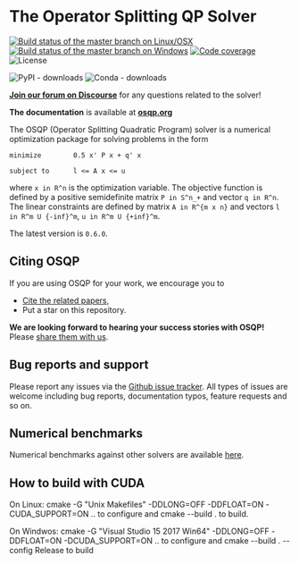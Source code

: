 # The Operator Splitting QP Solver

[![Build status of the master branch on Linux/OSX](https://img.shields.io/travis/oxfordcontrol/osqp/master.svg?label=Linux%20%2F%20OSX%20build)](https://travis-ci.org/oxfordcontrol/osqp)
[![Build status of the master branch on Windows](https://img.shields.io/appveyor/ci/bstellato/osqp/master.svg?label=Windows%20build)](https://ci.appveyor.com/project/bstellato/osqp/branch/master)
[![Code coverage](https://coveralls.io/repos/github/oxfordcontrol/osqp/badge.svg?branch=master)](https://coveralls.io/github/oxfordcontrol/osqp?branch=master)
![License](https://img.shields.io/badge/License-Apache%202.0-brightgreen.svg)


![PyPI - downloads](https://img.shields.io/pypi/dm/osqp.svg?label=Pypi%20downloads)
![Conda - downloads](https://img.shields.io/conda/dn/conda-forge/osqp.svg?label=Conda%20downloads)

[**Join our forum on Discourse**](https://osqp.discourse.group) for any questions related to the solver!

**The documentation** is available at [**osqp.org**](https://osqp.org/)

The OSQP (Operator Splitting Quadratic Program) solver is a numerical optimization package for solving problems in the form
```
minimize        0.5 x' P x + q' x

subject to      l <= A x <= u
```

where `x in R^n` is the optimization variable. The objective function is defined by a positive semidefinite matrix `P in S^n_+` and vector `q in R^n`. The linear constraints are defined by matrix `A in R^{m x n}` and vectors `l in R^m U {-inf}^m`, `u in R^m U {+inf}^m`.


The latest version is `0.6.0`.

## Citing OSQP

If you are using OSQP for your work, we encourage you to

* [Cite the related papers](https://osqp.org/citing/),
* Put a star on this repository.

**We are looking forward to hearing your success stories with OSQP!** Please [share them with us](mailto:bartolomeo.stellato@gmail.com).


## Bug reports and support

Please report any issues via the [Github issue tracker](https://github.com/oxfordcontrol/osqp/issues). All types of issues are welcome including bug reports, documentation typos, feature requests and so on.


## Numerical benchmarks
Numerical benchmarks against other solvers are available [here](https://github.com/oxfordcontrol/osqp_benchmarks).

## How to build with CUDA
On Linux: cmake -G "Unix Makefiles" -DDLONG=OFF -DDFLOAT=ON -CUDA_SUPPORT=ON .. to configure and  cmake --build . to build.

On Windwos: cmake -G "Visual Studio 15 2017 Win64" -DDLONG=OFF -DDFLOAT=ON -DCUDA_SUPPORT=ON .. to configure and  cmake --build . --config Release to build

